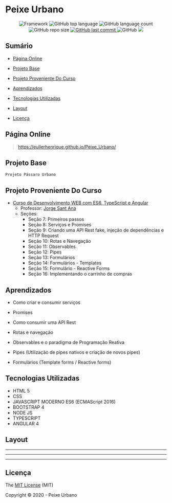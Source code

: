 # Peixe Urbano

<p align="center">
 
 <img alt="Framework" src="https://img.shields.io/static/v1?label=Angular&message=framework&color=blue&style=plastic&logo=ANGULAR">
 
  <img alt="GitHub top language" src="https://img.shields.io/github/languages/top/EullerHenrique/Peixe_Urbano">
  
 <img alt="GitHub language count" src="https://img.shields.io/github/languages/count/EullerHenrique/Peixe_Urbano">
  
<img alt="GitHub repo size" src="https://img.shields.io/github/repo-size/EullerHenrique/Peixe_Urbano">

  <a href="https://github.com/EullerHenrique/Peixe_Urbano/commits/master">
    <img alt="GitHub last commit" src="https://img.shields.io/github/last-commit/EullerHenrique/Peixe_Urbano">
  </a>
  
<img alt="GitHub" src="https://img.shields.io/github/license/EullerHenrique/Peixe_Urbano">

<img src="http://img.shields.io/static/v1?label=status&message=concluded&color=GREEN&style=plastic"/>
 
</p>

## Sumário 

- [Página Online](#página-online)

- [Projeto Base](#projeto-base)

- [Projeto Proveniente Do Curso](#projeto-proveniente-do-curso)

- [Aprendizados](#aprendizados)

- [Tecnologias Utilizadas](#tecnologias-utilizadas)

- [Layout](#layout)
   
- [Licença](#licença)
  
  


## Página Online

> https://eullerhenrique.github.io/Peixe_Urbano/

## Projeto Base

    Projeto Pássaro Urbano

## Projeto Proveniente Do Curso

- [Curso de Desenvolvimento WEB com ES6, TypeScript e Angular](https://www.udemy.com/course/curso-de-desenvolvimento-web-com-es6-typescript-e-angular-4/)
  - Professor: [Jorge Sant Ana](https://www.udemy.com/user/jorgetadeusantanasilva/)
  - Seções: 
    - Seção 7: Primeiros passos
    - Seção 8: Serviços e Promises
    - Seção 9: Criando uma API Rest fake, injeção de dependências e HTTP Request
    - Seção 10: Rotas e Navegação
    - Seção 11: Observables
    - Seção 12: Pipes
    - Seção 13: Formulários
    - Seção 14: Formulários - Templates
    - Seção 15: Formulário - Reactive Forms
    - Seção 16: Implementando o carrinho de compras
  



## Aprendizados 

- Como criar e consumir serviços

- Promises

- Como consumir uma API Rest

- Rotas e navegação

- Observables e o paradigma de Programação Reativa

- Pipes (Utilização de pipes nativos e criação de novos pipes)

- Formulários (Template forms / Reactive forms)




## Tecnologias Utilizadas

 - HTML 5
 - CSS
 - JAVASCRIPT MODERNO ES6 (ECMAScript 2016)
 - BOOTSTRAP 4
 - NODE JS
 - TYPESCRIPT
 - ANGULAR 4


## Layout



---



---



---
  

   
## Licença 

The [MIT License]() (MIT)

Copyright :copyright: 2020 - Peixe Urbano

                        
            
  


